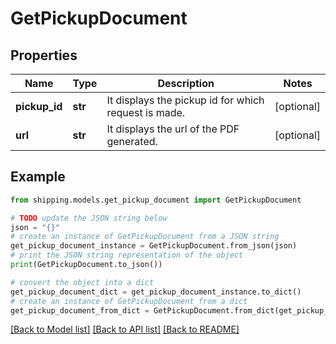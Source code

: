 # GetPickupDocument


## Properties

Name | Type | Description | Notes
------------ | ------------- | ------------- | -------------
**pickup_id** | **str** | It displays the pickup id for which request is made. | [optional] 
**url** | **str** | It displays the url of the PDF generated. | [optional] 

## Example

```python
from shipping.models.get_pickup_document import GetPickupDocument

# TODO update the JSON string below
json = "{}"
# create an instance of GetPickupDocument from a JSON string
get_pickup_document_instance = GetPickupDocument.from_json(json)
# print the JSON string representation of the object
print(GetPickupDocument.to_json())

# convert the object into a dict
get_pickup_document_dict = get_pickup_document_instance.to_dict()
# create an instance of GetPickupDocument from a dict
get_pickup_document_from_dict = GetPickupDocument.from_dict(get_pickup_document_dict)
```
[[Back to Model list]](../README.md#documentation-for-models) [[Back to API list]](../README.md#documentation-for-api-endpoints) [[Back to README]](../README.md)


